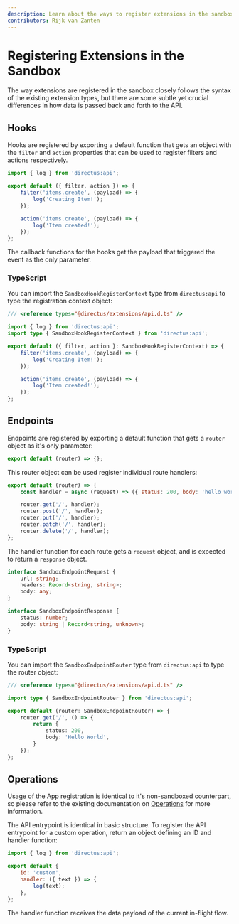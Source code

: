 ```yaml
---
description: Learn about the ways to register extensions in the sandbox
contributors: Rijk van Zanten
---
```


# Registering Extensions in the Sandbox

The way extensions are registered in the sandbox closely follows the syntax of the existing extension types, but there
are some subtle yet crucial differences in how data is passed back and forth to the API.

## Hooks

Hooks are registered by exporting a default function that gets an object with the `filter` and `action` properties that
can be used to register filters and actions respectively.

```js
import { log } from 'directus:api';

export default ({ filter, action }) => {
	filter('items.create', (payload) => {
		log('Creating Item!');
	});

	action('items.create', (payload) => {
		log('Item created!');
	});
};
```

The callback functions for the hooks get the payload that triggered the event as the only parameter.

### TypeScript

You can import the `SandboxHookRegisterContext` type from `directus:api` to type the registration context object:

```ts
/// <reference types="@directus/extensions/api.d.ts" />

import { log } from 'directus:api';
import type { SandboxHookRegisterContext } from 'directus:api';

export default ({ filter, action }: SandboxHookRegisterContext) => {
	filter('items.create', (payload) => {
		log('Creating Item!');
	});

	action('items.create', (payload) => {
		log('Item created!');
	});
};
```

## Endpoints

Endpoints are registered by exporting a default function that gets a `router` object as it's only parameter:

```js
export default (router) => {};
```

This router object can be used register individual route handlers:

```js
export default (router) => {
	const handler = async (request) => ({ status: 200, body: 'hello world' });

	router.get('/', handler);
	router.post('/', handler);
	router.put('/', handler);
	router.patch('/', handler);
	router.delete('/', handler);
};
```

The handler function for each route gets a `request` object, and is expected to return a `response` object.

```ts
interface SandboxEndpointRequest {
	url: string;
	headers: Record<string, string>;
	body: any;
}

interface SandboxEndpointResponse {
	status: number;
	body: string | Record<string, unknown>;
}
```

### TypeScript

You can import the `SandboxEndpointRouter` type from `directus:api` to type the router object:

```ts
/// <reference types="@directus/extensions/api.d.ts" />

import type { SandboxEndpointRouter } from 'directus:api';

export default (router: SandboxEndpointRouter) => {
	router.get('/', () => {
		return {
			status: 200,
			body: 'Hello World',
		}
	});
};
```

## Operations

Usage of the App registration is identical to it's non-sandboxed counterpart, so please refer to the existing
documentation on [Operations](/extensions/operations) for more information.

The API entrypoint is identical in basic structure. To register the API entrypoint for a custom operation, return an
object defining an ID and handler function:

```js
import { log } from 'directus:api';

export default {
	id: 'custom',
	handler: ({ text }) => {
		log(text);
	},
};
```

The handler function receives the data payload of the current in-flight flow.
